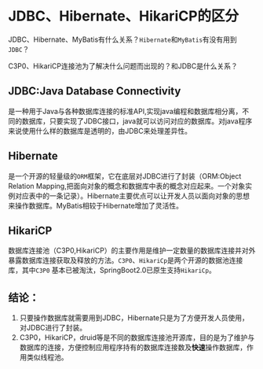 # JDBC、Hibernate、HikariCP的区分

JDBC、Hibernate、MyBatis有什么关系？`Hibernate`和`MyBatis`有没有用到`JDBC`？

C3P0、HikariCP连接池为了解决什么问题而出现的？和JDBC是什么关系？

## JDBC:Java Database Connectivity

是一种用于Java与各种数据库连接的标准API,实现java编程和数据库相分离，不同的数据库，只要实现了JDBC接口，java就可以访问对应的数据库。对java程序来说使用什么样的数据库是透明的，由JDBC来处理差异性。

## Hibernate

是一个开源的轻量级的`ORM`框架，它在底层对JDBC进行了封装（ORM:Object Relation Mapping,把面向对象的概念和数据库中表的概念对应起来。一个对象实例对应表中的一条记录）。Hibernate主要优点可以让开发人员以面向对象的思想来操作数据库。MyBatis相较于Hibernate增加了灵活性。

## HikariCP

数据库连接池（C3P0,HikariCP）的主要作用是维护一定数量的数据库连接并对外暴露数据库连接获取及释放的方法。`C3P0`、`HikariCp`是两个开源的数据池连接库，其中`C3P0` 基本已被淘汰，SpringBoot2.0已原生支持`HikariCp`。

## 结论：

1. 只要操作数据库就需要用到JDBC，Hibernate只是为了方便开发人员使用，对JDBC进行了封装。
2. C3P0，HikariCP，druid等是不同的数据库连接池开源库，目的是为了维护与数据库的连接，方便控制应用程序持有的数据库连接数及**快速**操作数据库，作用类似线程池。